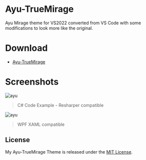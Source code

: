 # Ayu-TrueMirage
Ayu Mirage theme for VS2022 converted from VS Code with some modifications to look more like the original.
  
# Download
 - [Ayu-TrueMirage](https://github.com/TomGUN02/Ayu-TrueMirage/releases)
  
# Screenshots
![ayu](https://i.imgur.com/TD2L5zA.png)
> C# Code Example - Resharper compatible
  
![ayu](https://i.imgur.com/qI05PCA.png)
> WPF XAML compatible

## License
My Ayu-TrueMirage Theme is released under the [MIT License](LICENSE.TXT).

